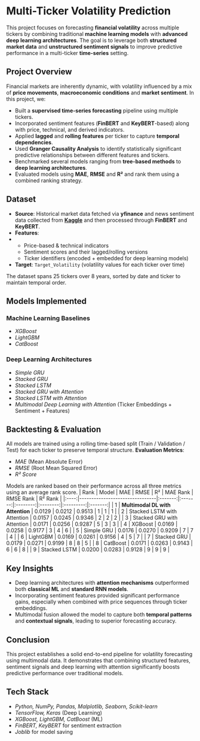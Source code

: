 # Multi-Ticker Volatility Prediction
This project focuses on forecasting **financial volatility** across multiple tickers by combining traditional **machine learning models** with **advanced deep learning architectures**. The goal is to leverage both **structured market data** and **unstructured sentiment signals** to improve predictive performance in a multi-ticker **time-series** setting.
## Project Overview
Financial markets are inherently dynamic, with volatility influenced by a mix of **price movements**, **macroeconomic conditions** and **market sentiment**.
In this project, we:
- Built a **supervised time-series forecasting** pipeline using multiple tickers.
- Incorporated sentiment features (**FinBERT** and **KeyBERT**-based) along with price, technical, and derived indicators.
- Applied **lagged** and **rolling features** per ticker to capture **temporal dependencies**.
- Used **Granger Causality Analysis** to identify statistically significant predictive relationships between different features and tickers.
- Benchmarked several models ranging from **tree-based methods** to **deep learning architectures**.
- Evaluated models using **MAE**, **RMSE** and **R²** and rank them using a combined ranking strategy.
 ## Dataset
 - **Source**: Historical market data fetched via **yfinance** and news sentiment data collected from [**Kaggle**](https://www.kaggle.com/datasets/aaron7sun/stocknews) and then processed through **FinBERT** and **KeyBERT**.
 - **Features**:
 - - Price-based & technical indicators
   - Sentiment scores and their lagged/rolling versions
   - Ticker identifiers (encoded + embedded for deep learning models)
 - **Target**: `Target_Volatility` (volatility values for each ticker over time)

The dataset spans 25 tickers over 8 years, sorted by date and ticker to maintain temporal order.
## Models Implemented
### Machine Learning Baselines
- *XGBoost*
- *LightGBM*
- *CatBoost*
### Deep Learning Architectures
- *Simple GRU*
- *Stacked GRU*
- *Stacked LSTM*
- *Stacked GRU with Attention*
- *Stacked LSTM with Attention*
- *Multimodal Deep Learning with Attention* (Ticker Embeddings + Sentiment + Features)
## Backtesting & Evaluation
All models are trained using a rolling time-based split (Train / Validation / Test) for each ticker to preserve temporal structure.
**Evaluation Metrics**:
- *MAE* (Mean Absolute Error)
- *RMSE* (Root Mean Squared Error)
- *R² Score*

Models are ranked based on their performance across all three metrics using an average rank score.
| Rank | Model                          |   MAE   |   RMSE  |    R²    | MAE Rank | RMSE Rank | R² Rank |
|:----:|--------------------------------|:-------:|:-------:|:--------:|:--------:|:---------:|:-------:|
|  1   | **Multimodal DL with Attention** | 0.0129 | 0.0212 | 0.9513 | 1 | 1 | 1 |
|  2   | Stacked LSTM with Attention     | 0.0157 | 0.0245 | 0.9346 | 2 | 2 | 2 |
|  3   | Stacked GRU with Attention      | 0.0171 | 0.0256 | 0.9287 | 5 | 3 | 3 |
|  4   | XGBoost                         | 0.0169 | 0.0258 | 0.9177 | 3 | 4 | 6 |
|  5   | Simple GRU                      | 0.0176 | 0.0270 | 0.9209 | 7 | 7 | 4 |
|  6   | LightGBM                        | 0.0169 | 0.0261 | 0.9156 | 4 | 5 | 7 |
|  7   | Stacked GRU                     | 0.0179 | 0.0271 | 0.9199 | 8 | 8 | 5 |
|  8   | CatBoost                        | 0.0171 | 0.0263 | 0.9143 | 6 | 6 | 8 |
|  9   | Stacked LSTM                    | 0.0200 | 0.0283 | 0.9128 | 9 | 9 | 9 |
## Key Insights
- Deep learning architectures with **attention mechanisms** outperformed both **classical ML** and **standard RNN models**.
- Incorporating sentiment features provided significant performance gains, especially when combined with price sequences through ticker embeddings.
- Multimodal fusion allowed the model to capture both **temporal patterns** and **contextual signals**, leading to superior forecasting accuracy.
## Conclusion
This project establishes a solid end-to-end pipeline for volatility forecasting using multimodal data. It demonstrates that combining structured features, sentiment signals and deep learning with attention significantly boosts predictive performance over traditional models.
## Tech Stack
- *Python, NumPy, Pandas, Malplotlib, Seaborn, Scikit-learn*
- *TensorFlow, Keras* (Deep Learning)
- *XGBoost, LightGBM, CatBoost* (ML)
- *FinBERT, KeyBERT* for sentiment extraction
- *Joblib* for model saving
